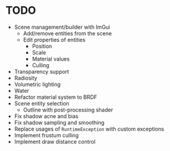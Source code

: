 # TODO

* Scene management/builder with ImGui
  * Add/remove entities from the scene
  * Edit properties of entities
    * Position
    * Scale
    * Material values
    * Culling
* Transparency support
* Radiosity
* Volumetric lighting
* Water
* Refactor material system to BRDF
* Scene entity selection
  * Outline with post-processing shader
* Fix shadow acne and bias
* Fix shadow sampling and smoothing
* Replace usages of `RuntimeException` with custom exceptions
* Implement frustum culling
* Implement draw distance control